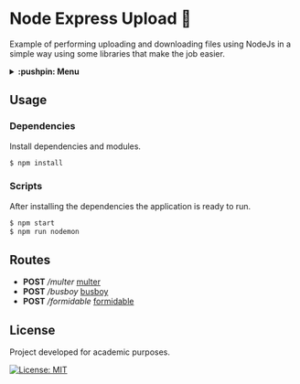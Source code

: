 # Node Express Upload :bug:
Example of performing uploading and downloading files using NodeJs in a simple way using some libraries that make the job easier. 

<details>
  <summary>
    <strong>:pushpin: Menu</strong>
  </summary>
  <br>
  
> - [_**Usage**_](#usage)
>   - [_Dependencies_](#dependencies)
>   - [_Scripts_](#scripts)
> - [_**Routes**_](#routes)
> - [_**License**_](#license)
  
</details>

## Usage
### Dependencies
Install dependencies and modules.

```bash
$ npm install
```

### Scripts
After installing the dependencies the application is ready to run.

```bash
$ npm start
$ npm run nodemon
```

## Routes
- **POST** */multer* [multer](https://github.com/expressjs/multer)
- **POST** */busboy* [busboy](https://github.com/mscdex/busboy) 
- **POST** */formidable* [formidable](https://github.com/felixge/node-formidable) 

## License
Project developed for academic purposes.

[![License: MIT](https://img.shields.io/badge/License-MIT-blue.svg)](./LICENSE)
